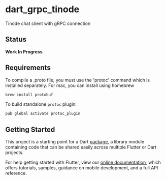 # dart_grpc_tinode

Tinode chat client with gRPC connection

## Status

**Work In Progress**

## Requirements

To compile a .proto file, you must use the 'protoc' command which is installed separately. For mac, you can install using homebrew

```bash
brew install protobuf
```

To build standalone `protoc` plugin:

```bash
pub global activate protoc_plugin
```

## Getting Started

This project is a starting point for a Dart
[package](https://flutter.dev/developing-packages/),
a library module containing code that can be shared easily across
multiple Flutter or Dart projects.

For help getting started with Flutter, view our
[online documentation](https://flutter.dev/docs), which offers tutorials,
samples, guidance on mobile development, and a full API reference.
